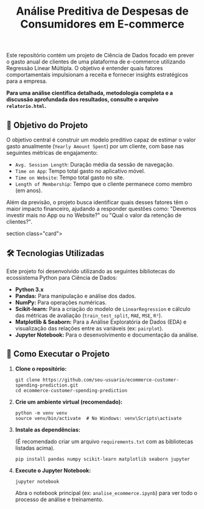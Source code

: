 <body>

<div class="container">
        <header>
            <div>
                <h1>Análise Preditiva de Despesas de Consumidores em E-commerce</h1>
            </div>
        </header>

   <section class="card">
            <p>Este repositório contém um projeto de Ciência de Dados focado em prever o gasto anual de clientes de uma plataforma de e-commerce utilizando Regressão Linear Múltipla. O objetivo é entender quais fatores comportamentais impulsionam a receita e fornecer insights estratégicos para a empresa.</p>
         <p><strong>Para uma análise científica detalhada, metodologia completa e a discussão aprofundada dos resultados, consulte o arquivo <code>relatorio.html</code>.</strong></p>
        </section>

   <section class="card">
            <h2>🎯 Objetivo do Projeto</h2>
            <p>O objetivo central é construir um modelo preditivo capaz de estimar o valor gasto anualmente (<code>Yearly Amount Spent</code>) por um cliente, com base nas seguintes métricas de engajamento:</p>
            <ul>
                <li><code>Avg. Session Length</code>: Duração média da sessão de navegação.</li>
                <li><code>Time on App</code>: Tempo total gasto no aplicativo móvel.</li>
                <li><code>Time on Website</code>: Tempo total gasto no site.</li>
                <li><code>Length of Membership</code>: Tempo que o cliente permanece como membro (em anos).</li>
            </ul>
            <p>Além da previsão, o projeto busca identificar quais desses fatores têm o maior impacto financeiro, ajudando a responder questões como: "Devemos investir mais no App ou no Website?" ou "Qual o valor da retenção de clientes?".</p>
        </section>

  section class="card">
            <h2>🛠️ Tecnologias Utilizadas</h2>
            <p>Este projeto foi desenvolvido utilizando as seguintes bibliotecas do ecossistema Python para Ciência de Dados:</p>
            <ul>
                <li><strong>Python 3.x</strong></li>
                <li><strong>Pandas:</strong> Para manipulação e análise dos dados.</li>
                <li><strong>NumPy:</strong> Para operações numéricas.</li>
                <li><strong>Scikit-learn:</strong> Para a criação do modelo de <code>LinearRegression</code> e cálculo das métricas de avaliação (<code>train_test_split</code>, <code>MAE</code>, <code>MSE</code>, <code>R²</code>).</li>
                <li><strong>Matplotlib & Seaborn:</strong> Para a Análise Exploratória de Dados (EDA) e visualização das relações entre as variáveis (ex: <code>pairplot</code>).</li>
                <li><strong>Jupyter Notebook:</strong> Para o desenvolvimento e documentação da análise.</li>
            </ul>
 </section>

<section class="card">
            <h2>🚀 Como Executar o Projeto</h2>
            <ol>
                <li>
                    <strong>Clone o repositório:</strong>
                    <pre><code>git clone https://github.com/seu-usuario/ecommerce-customer-spending-prediction.git
cd ecommerce-customer-spending-prediction</code></pre>
                </li>
                <li>
                    <strong>Crie um ambiente virtual (recomendado):</strong>
                    <pre><code>python -m venv venv
source venv/bin/activate  # No Windows: venv\Scripts\activate</code></pre>
                </li>
                <li>
                    <strong>Instale as dependências:</strong>
                    <p>(É recomendado criar um arquivo <code>requirements.txt</code> com as bibliotecas listadas acima).</p>
                    <pre><code>pip install pandas numpy scikit-learn matplotlib seaborn jupyter</code></pre>
                </li>
                <li>
                    <strong>Execute o Jupyter Notebook:</strong>
                    <pre><code>jupyter notebook</code></pre>
                    <p>Abra o notebook principal (ex: <code>analise_ecommerce.ipynb</code>) para ver todo o processo de análise e treinamento.</p>
                </li>
            </ol>
        </section>
